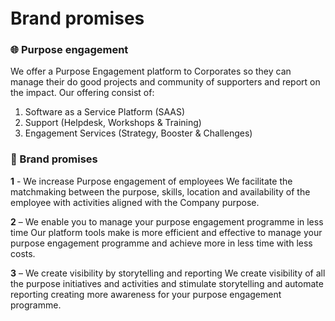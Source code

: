 <h1 style="margin-top: 1em;">Brand promises</h1>

### 🌐 Purpose engagement

We offer a Purpose Engagement platform to Corporates so they can manage their do good projects and community of supporters and report on the impact. Our offering consist of:
1.	Software as a Service Platform (SAAS)
2.	Support (Helpdesk, Workshops & Training)
3.	Engagement Services (Strategy, Booster & Challenges)

### 🧞 Brand promises
<strong>1</strong> - We increase Purpose engagement of employees
We facilitate the matchmaking between the purpose, skills, location and availability of the employee with activities aligned with the Company purpose.

<strong>2</strong> – We enable you to manage your purpose engagement programme in less time
Our platform tools make is more efficient and effective to manage your purpose engagement programme and achieve more in less time with less costs. 

<strong>3</strong> – We create visibility by storytelling and reporting
We create visibility of all the purpose initiatives and activities and stimulate storytelling and automate reporting creating more awareness for your purpose engagement programme.